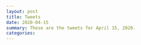 ```yaml
---
layout: post
title: Tweets
date: 2020-04-15
summary: These are the tweets for April 15, 2020.
categories:
---
```


